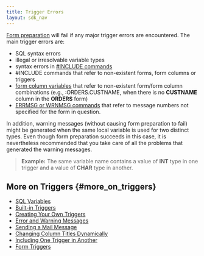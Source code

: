 ```yaml
---
title: Trigger Errors
layout: sdk_nav
---
```


[Form preparation](Form_Preparation "wikilink") will fail if any major
trigger errors are encountered. The main trigger errors are:

-   SQL syntax errors
-   illegal or irresolvable variable types
-   syntax errors in [#INCLUDE
    commands](Including_One_Trigger_in_Another "wikilink")
-   #INCLUDE commands that refer to non-existent forms, form columns or
    triggers
-   [form column
    variables](SQL_Variables#Form_Column_Variables "wikilink") that
    refer to non-existent form/form column combinations (e.g.,
    :ORDERS.CUSTNAME, when there is no **CUSTNAME** column in the
    **ORDERS** form)
-   [ERRMSG or WRNMSG commands](Error_and_Warning_Messages "wikilink")
    that refer to message numbers not specified for the form in
    question.

In addition, warning messages (without causing form preparation to fail)
might be generated when the same local variable is used for two distinct
types. Even though form preparation succeeds in this case, it is
nevertheless recommended that you take care of all the problems that
generated the warning messages.

> **Example:** The same variable name contains a value of **INT** type
> in one trigger and a value of **CHAR** type in another.

## More on Triggers {#more_on_triggers}

-   [SQL Variables](SQL_Variables "wikilink")
-   [Built-in Triggers](Built-in_Triggers "wikilink")
-   [Creating Your Own Triggers](Creating_Your_Own_Triggers "wikilink")
-   [Error and Warning Messages](Error_and_Warning_Messages "wikilink")
-   [Sending a Mail Message](Sending_a_Mail_Message "wikilink")
-   [Changing Column Titles
    Dynamically](Changing_Column_Titles_Dynamically "wikilink")
-   [Including One Trigger in
    Another](Including_One_Trigger_in_Another "wikilink")
-   [Form Triggers](Form_Triggers "wikilink")
